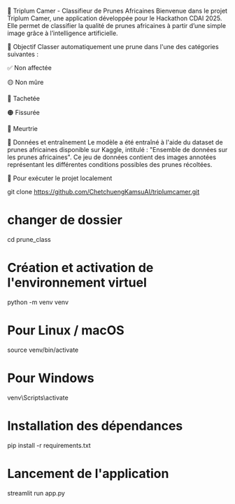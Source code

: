 🍑 Triplum Camer - Classifieur de Prunes Africaines
Bienvenue dans le projet Triplum Camer, une application développée pour le Hackathon CDAI 2025. Elle permet de classifier la qualité de prunes africaines à partir d’une simple image grâce à l’intelligence artificielle.

🎯 Objectif
Classer automatiquement une prune dans l'une des catégories suivantes :

✅ Non affectée

🟡 Non mûre

🔵 Tachetée

🟠 Fissurée

🔴 Meurtrie

🧠 Données et entraînement
Le modèle a été entraîné à l'aide du dataset de prunes africaines disponible sur Kaggle, intitulé : "Ensemble de données sur les prunes africaines". Ce jeu de données contient des images annotées représentant les différentes conditions possibles des prunes récoltées.

🚀 Pour exécuter le projet localement


git clone https://github.com/ChetchuengKamsuAI/triplumcamer.git

# changer de dossier
cd prune_class
# Création et activation de l'environnement virtuel
python -m venv venv
# Pour Linux / macOS
source venv/bin/activate
# Pour Windows
venv\Scripts\activate

# Installation des dépendances
pip install -r requirements.txt

# Lancement de l'application
streamlit run app.py
